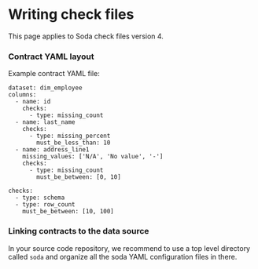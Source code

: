 # Writing check files

This page applies to Soda check files version 4.

### Contract YAML layout

Example contract YAML file:

```
dataset: dim_employee
columns:
  - name: id
    checks:
      - type: missing_count
  - name: last_name
    checks:
      - type: missing_percent
        must_be_less_than: 10
  - name: address_line1
    missing_values: ['N/A', 'No value', '-']
    checks:
      - type: missing_count
        must_be_between: [0, 10]

checks:
  - type: schema
  - type: row_count
    must_be_between: [10, 100]
```

### Linking contracts to the data source

In your source code repository, we recommend to use a top level directory called `soda` and 
organize all the soda YAML configuration files in there.  
